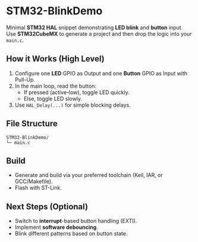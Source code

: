 # STM32-BlinkDemo

Minimal **STM32 HAL** snippet demonstrating **LED blink** and **button** input. Use **STM32CubeMX** to generate a project and then drop the logic into your `main.c`.

## How it Works (High Level)
1. Configure one **LED** GPIO as Output and one **Button** GPIO as Input with Pull-Up.
2. In the main loop, read the button:
   - If pressed (active-low), toggle LED quickly.
   - Else, toggle LED slowly.
3. Use `HAL_Delay(...)` for simple blocking delays.

## File Structure
```
STM32-BlinkDemo/
└─ main.c
```

## Build
- Generate and build via your preferred toolchain (Keil, IAR, or GCC/Makefile).
- Flash with ST-Link.

## Next Steps (Optional)
- Switch to **interrupt**-based button handling (EXTI).
- Implement **software debouncing**.
- Blink different patterns based on button state.
